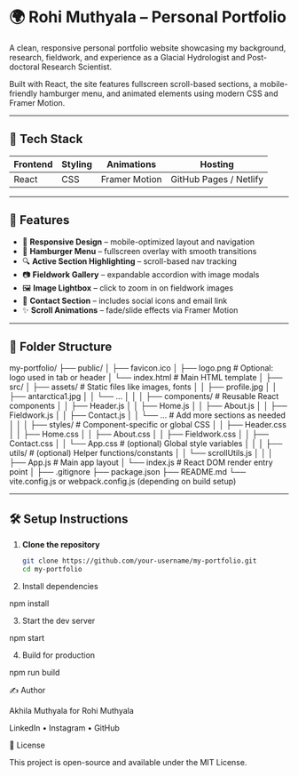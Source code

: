 # 🌍 Rohi Muthyala – Personal Portfolio

A clean, responsive personal portfolio website showcasing my background, research, fieldwork, and experience as a Glacial Hydrologist and Post-doctoral Research Scientist.

Built with React, the site features fullscreen scroll-based sections, a mobile-friendly hamburger menu, and animated elements using modern CSS and Framer Motion.

---

## 🔧 Tech Stack

| Frontend | Styling | Animations | Hosting |
|----------|---------|------------|---------|
| React    | CSS     | Framer Motion | GitHub Pages / Netlify |

---

## 🚀 Features

- 📱 **Responsive Design** – mobile-optimized layout and navigation
- 🍔 **Hamburger Menu** – fullscreen overlay with smooth transitions
- 🔍 **Active Section Highlighting** – scroll-based nav tracking
- 📷 **Fieldwork Gallery** – expandable accordion with image modals
- 🖼️ **Image Lightbox** – click to zoom in on fieldwork images
- 💬 **Contact Section** – includes social icons and email link
- ✨ **Scroll Animations** – fade/slide effects via Framer Motion

---

## 📁 Folder Structure

my-portfolio/
├── public/
│   ├── favicon.ico
│   ├── logo.png               # Optional: logo used in tab or header
│   └── index.html             # Main HTML template
│
├── src/
│   ├── assets/                # Static files like images, fonts
│   │   ├── profile.jpg
│   │   ├── antarctica1.jpg
│   │   └── ...
│   │
│   ├── components/            # Reusable React components
│   │   ├── Header.js
│   │   ├── Home.js
│   │   ├── About.js
│   │   ├── Fieldwork.js
│   │   ├── Contact.js
│   │   └── ...                # Add more sections as needed
│   │
│   ├── styles/                # Component-specific or global CSS
│   │   ├── Header.css
│   │   ├── Home.css
│   │   ├── About.css
│   │   ├── Fieldwork.css
│   │   ├── Contact.css
│   │   └── App.css      # (optional) Global style variables
│   │
│   ├── utils/                 # (optional) Helper functions/constants
│   │   └── scrollUtils.js
│   │
│   ├── App.js                 # Main app layout
│   └── index.js               # React DOM render entry point
│
├── .gitignore
├── package.json
├── README.md
└── vite.config.js or webpack.config.js (depending on build setup)



---

## 🛠️ Setup Instructions

1. **Clone the repository**
   ```bash
   git clone https://github.com/your-username/my-portfolio.git
   cd my-portfolio

2. Install dependencies

npm install

3. Start the dev server

npm start

4. Build for production

npm run build

✍️ Author

Akhila Muthyala for Rohi Muthyala

LinkedIn • Instagram • GitHub

📄 License

This project is open-source and available under the MIT License.

